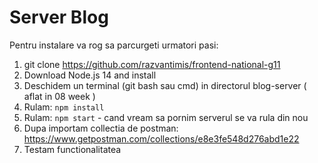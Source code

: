 # Server Blog

Pentru instalare va rog sa parcurgeti urmatori pasi:

1. git clone https://github.com/razvantimis/frontend-national-g11
1. Download Node.js 14 and install
1. Deschidem un terminal (git bash sau cmd) in directorul blog-server ( aflat in 08 week )
1. Rulam: `npm install`
1. Rulam: `npm start` - cand vream sa pornim serverul se va rula din nou
1. Dupa importam collectia de postman: https://www.getpostman.com/collections/e8e3fe548d276abd1e22
1. Testam functionalitatea

